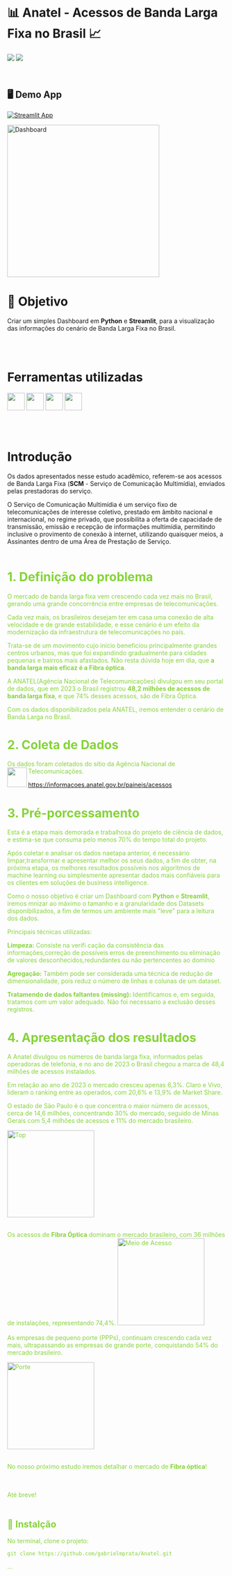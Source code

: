 # :bar_chart: Anatel - Acessos de Banda Larga Fixa no Brasil :chart_with_upwards_trend:

<p align="left">
<img src="http://img.shields.io/static/v1?label=STATUS&message=EM%20DESENVOLVIMENTO&color=RED&style=for-the-badge" #vitrinedev/>  

<img src="http://img.shields.io/static/v1?label=vers%C3%A3o%20do%20projeto&message=v1.5.0&color=red&style=for-the-badge&logo=github"/>
</p>
<br>

## 🖥️ Demo App

[![Streamlit App](https://static.streamlit.io/badges/streamlit_badge_black_white.svg)](https://dashboard-anatel-banda-larga.streamlit.app/)

<img src="https://github.com/gabrielmprata/anatel/assets/119508139/980dc71b-4cea-4d4b-997c-425f4dfdbf3b" alt="Dashboard"  height="350">

<br>



# :radio_button: Objetivo 
Criar um simples Dashboard em **Python** e **Streamlit**, para a visualização das informações do cenário de Banda Larga Fixa no Brasil.

<br><br>
# Ferramentas utilizadas
<img loading="lazy" src="https://cdn.jsdelivr.net/gh/devicons/devicon@latest/icons/python/python-original.svg" width="40" height="40"/> <img src="https://cdn.jsdelivr.net/gh/devicons/devicon@latest/icons/pandas/pandas-original-wordmark.svg" width="40" height="40"/>   <img loading="lazy" src="https://cdn.jsdelivr.net/gh/devicons/devicon@latest/icons/plotly/plotly-original-wordmark.svg" width="40" height="40"/>  <img loading="lazy" src="https://cdn.jsdelivr.net/gh/devicons/devicon@latest/icons/streamlit/streamlit-original-wordmark.svg" width="40" height="40"/>


<br></br>
# Introdução

Os dados apresentados nesse estudo acadêmico, referem-se aos acessos de Banda Larga Fixa (**SCM** - Serviço de Comunicação Multimídia), enviados pelas prestadoras do serviço.

O Serviço de Comunicação Multimídia é um serviço fixo de telecomunicações de interesse coletivo, prestado em âmbito nacional e internacional, no regime privado, que possibilita a oferta de capacidade de transmissão, emissão e recepção de informações multimídia, permitindo inclusive o provimento de conexão à internet, utilizando quaisquer meios, a Assinantes dentro de uma Área de Prestação de Serviço.
<br><br>

# **<font color=#85d338> 1. Definição do problema**
>
O mercado de banda larga fixa vem crescendo cada vez mais no Brasil, gerando uma grande concorrência entre empresas de telecomunicações.
>
Cada vez mais, os brasileiros desejam ter em casa uma conexão de alta velocidade e de grande estabilidade, e esse cenário é um efeito da modernização da infraestrutura de telecomunicações no país.
>
Trata-se de um movimento cujo início beneficiou principalmente grandes centros urbanos, mas que foi expandindo gradualmente para cidades pequenas e bairros mais afastados.
Não resta dúvida hoje em dia, que **a banda larga mais eficaz é a Fibra óptica**.
>
A ANATEL(Agência Nacional de Telecomunicações) divulgou em seu portal de dados, que em 2023 o Brasil registrou **48,2 milhões de acessos de banda larga fixa**, e que 74% desses acessos, são de Fibra Óptica.
>
Com os dados disponibilizados pela ANATEL, iremos entender o cenário de Banda Larga no Brasil.
>
# **<font color=#85d338> 2. Coleta de Dados**
>
Os dados foram coletados do sítio da Agência Nacional de Telecomunicações.<img align="left" width="45" height="45" src="https://upload.wikimedia.org/wikipedia/commons/thumb/5/51/Anatel_Logo.svg/180px-Anatel_Logo.svg.png">
>
https://informacoes.anatel.gov.br/paineis/acessos
<br>
>
# **<font color=#85d338> 3. Pré-porcessamento**
>
Esta é a etapa mais demorada e trabalhosa do projeto de ciência de dados, e estima-se que consuma pelo menos 70% do tempo total do projeto.
>
Após coletar e analisar os dados naetapa anterior, é necessário limpar,transformar e apresentar melhor os seus dados, a fim de obter, na próxima etapa, os melhores resultados possíveis nos algoritmos de machine learning ou simplesmente apresentar dados mais confiáveis para os clientes em soluções de
business intelligence.
>
Como o nosso objetivo é criar um Dashboard com **Python** e **Streamlit**, iremos mnizar ao máximo o tamanho e a granularidade dos Datasets disponibilizados, a fim de termos um ambiente mais "leve" para a leitura dos dados.
>
Principais técnicas utilizadas:
>
**Limpeza:** Consiste na verifi cação da consistência das informações,correção de possíveis erros de preenchimento ou eliminação de valores desconhecidos,redundantes ou não pertencentes ao domínio
>
**Agregação:** Também pode ser considerada uma técnica de redução de dimensionalidade, pois reduz o número de linhas e colunas de um dataset.
>
**Tratamendo de dados faltantes (missing):** Identificamos e, em seguida, tratamos com um valor adequado. Não foi necessario a exclusão desses registros.
>
# **<font color=#85d338> 4. Apresentação dos resultados**
>
A Anatel divulgou os números de banda larga fixa, informados pelas operadoras de telefonia,  e no ano de 2023 o Brasil chegou a marca de 48,4 milhões de acessos instalados.
>
Em relação ao ano de 2023 o mercado cresceu apenas 6,3%.
Claro e Vivo, lideram o ranking entre as operados, com 20,6% e 13,9% de Market Share.
>
O estado de São Paulo é o que concentra o maior número de acessos, cerca de 14,6 milhões, concentrando 30% do mercado, seguido de Minas Gerais com 5,4 milhões de acessos e 11% do mercado brasileiro.
>
<img src="https://github.com/gabrielmprata/anatel/assets/119508139/7e2eb4b5-63d7-4d72-b675-7b6c906c9647" alt="Top"  height="200">
<br></br>

Os acessos de **Fibra Óptica** dominam o mercado brasileiro, com 36 milhões de instalações, representando 74,4%.
<img src="https://github.com/gabrielmprata/anatel/assets/119508139/9508e982-4dc2-4cc6-a433-721bf5dfb37b" alt="Meio de Acesso"  height="200">
<br></br>
As empresas de pequeno porte (PPPs), continuam crescendo cada vez mais, ultrapassando as empresas de grande porte, conquistando 54% do mercado brasileiro.
>
<img src="https://github.com/gabrielmprata/anatel/assets/119508139/e0f258de-4aaf-47d6-b840-f5dcde7c0b77" alt="Porte"  height="200">
<br></br>

No nosso próximo estudo iremos detalhar o mercado de **Fibra óptica**!

<br></br>
Até breve!
<br></br>
## :floppy_disk: Instalção 

No terminal, clone o projeto: 

```
git clone https://github.com/gabrielmprata/Anatel.git
```

... 


